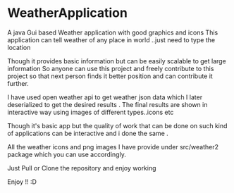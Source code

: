 # WeatherApplication


A java Gui based Weather application with good graphics and icons
This application can tell weather of any place in world ..just need to type the location

Though it provides basic information but can be easily scalable to get large information
So anyone can use this project and freely contribute to this project so that next person finds it better position and can contribute it further.

I have used open weather api to get weather json data which I later deserialized to get the desired results . The final results are shown in interactive way using images of different types..icons etc

Though it's basic app but the quality of work that can be done on such kind of applications can be interactive and i done the same .

All the weather icons and png images I have provide under src/weather2 package which you can use accordingly. 

Just Pull or Clone the repository and enjoy working

Enjoy !!
:D
